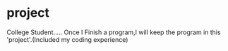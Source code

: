# project
College Student.....
Once I Finish a program,I will keep the program in this 'project'.(Included my coding experience)
